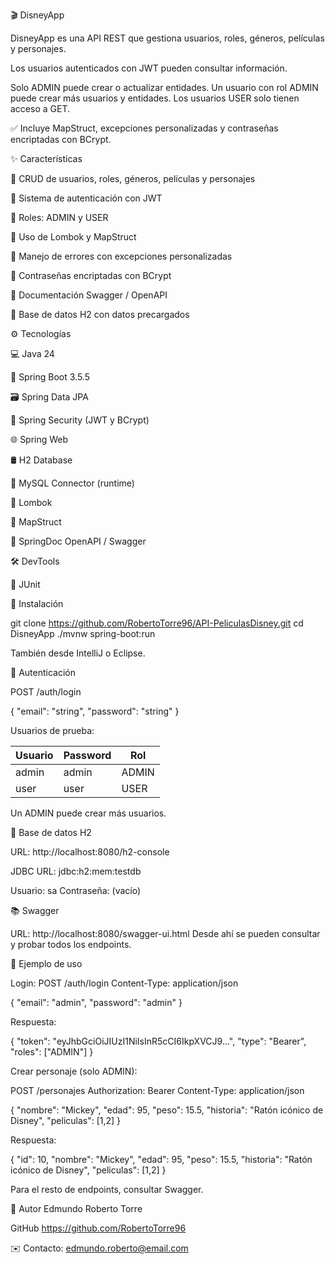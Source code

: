 🎬 DisneyApp

DisneyApp es una API REST que gestiona usuarios, roles, géneros, películas y personajes.

Los usuarios autenticados con JWT pueden consultar información.

Solo ADMIN puede crear o actualizar entidades.
Un usuario con rol ADMIN puede crear más usuarios y entidades.
Los usuarios USER solo tienen acceso a GET.

✅ Incluye MapStruct, excepciones personalizadas y contraseñas encriptadas con BCrypt.

✨ Características

🔹 CRUD de usuarios, roles, géneros, películas y personajes

🔹 Sistema de autenticación con JWT

🔹 Roles: ADMIN y USER

🔹 Uso de Lombok y MapStruct

🔹 Manejo de errores con excepciones personalizadas

🔹 Contraseñas encriptadas con BCrypt

🔹 Documentación Swagger / OpenAPI

🔹 Base de datos H2 con datos precargados



⚙️ Tecnologías

💻 Java 24

🌱 Spring Boot 3.5.5

🗃️ Spring Data JPA

🔐 Spring Security (JWT y BCrypt)

🌐 Spring Web

🛢️ H2 Database

🔗 MySQL Connector (runtime)

📝 Lombok

🔄 MapStruct

📖 SpringDoc OpenAPI / Swagger

🛠️ DevTools

🧪 JUnit


🚀 Instalación

git clone https://github.com/RobertoTorre96/API-PeliculasDisney.git
cd DisneyApp
./mvnw spring-boot:run


También desde IntelliJ o Eclipse.

🔐 Autenticación

POST /auth/login

{
  "email": "string",
  "password": "string"
}


Usuarios de prueba:
  
| Usuario | Password | Rol   |
|---------|----------|-------|
| admin   | admin    | ADMIN |
| user    | user     | USER  |

Un ADMIN puede crear más usuarios.

🧪 Base de datos H2

URL: http://localhost:8080/h2-console

JDBC URL: jdbc:h2:mem:testdb

Usuario: sa
Contraseña: (vacío)

📚 Swagger

URL: http://localhost:8080/swagger-ui.html
Desde ahí se pueden consultar y probar todos los endpoints.

📸 Ejemplo de uso

Login:
POST /auth/login
Content-Type: application/json

{
  "email": "admin",
  "password": "admin"
}


Respuesta:

{
  "token": "eyJhbGciOiJIUzI1NiIsInR5cCI6IkpXVCJ9...",
  "type": "Bearer",
  "roles": ["ADMIN"]
}


Crear personaje (solo ADMIN):

POST /personajes
Authorization: Bearer <token>
Content-Type: application/json

{
  "nombre": "Mickey",
  "edad": 95,
  "peso": 15.5,
  "historia": "Ratón icónico de Disney",
  "peliculas": [1,2]
}


Respuesta:

{
  "id": 10,
  "nombre": "Mickey",
  "edad": 95,
  "peso": 15.5,
  "historia": "Ratón icónico de Disney",
  "peliculas": [1,2]
}

Para el resto de endpoints, consultar Swagger.

👥 Autor
Edmundo Roberto Torre

GitHub
https://github.com/RobertoTorre96

✉️ Contacto: edmundo.roberto@email.com

